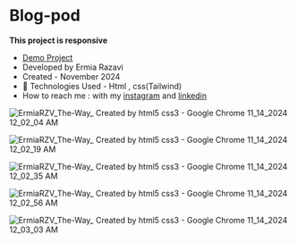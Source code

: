 # Blog-pod
**This project is responsive**

- [Demo Project](https://ermiarzv.github.io/Blog-pod/)
- Developed by Ermia Razavi
- Created - November 2024
- 🤖 Technologies Used - Html , css(Tailwind) 
- How to reach me : with my
[instagram](https://www.instagram.com/ermia_razavi.dev) and
[linkedin](https://www.linkedin.com/in/ermia-razavi-a611312a3/)

![ErmiaRZV_The-Way_ Created by html5   css3 - Google Chrome 11_14_2024 12_02_04 AM](https://github.com/user-attachments/assets/d7fa9a48-ea99-4271-b502-73009e5b10e4)

![ErmiaRZV_The-Way_ Created by html5   css3 - Google Chrome 11_14_2024 12_02_19 AM](https://github.com/user-attachments/assets/ff8cdee6-85b8-4249-81d0-b94353ca61c9)

![ErmiaRZV_The-Way_ Created by html5   css3 - Google Chrome 11_14_2024 12_02_35 AM](https://github.com/user-attachments/assets/2e24f967-f0f0-4273-b925-5801aeb8683e)

![ErmiaRZV_The-Way_ Created by html5   css3 - Google Chrome 11_14_2024 12_02_56 AM](https://github.com/user-attachments/assets/a7964bcd-7ef1-41f3-bc08-6764c4c9ce66)

![ErmiaRZV_The-Way_ Created by html5   css3 - Google Chrome 11_14_2024 12_03_03 AM](https://github.com/user-attachments/assets/de6929f8-c571-46c1-b081-a1496fcc44db)
